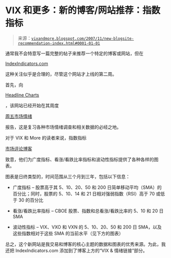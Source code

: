 <!--yml

类别：未分类

日期：2024-05-18 18:52:20

-->

# VIX 和更多：新的博客/网站推荐：指数指标

> 来源：[`vixandmore.blogspot.com/2007/11/new-blogsite-recommendation-index.html#0001-01-01`](http://vixandmore.blogspot.com/2007/11/new-blogsite-recommendation-index.html#0001-01-01)

通常我不会特意写一篇完整的帖子来推荐一个特定的博客或网站，但在

[IndexIndicators.com](http://www.indexindicators.com/)

这种关注似乎是合理的，尽管这个网站才上线的第二周。

首先，向

[Headline Charts](http://headlinecharts.blog.com/)

，该网站已经开始在其周度

[周五市场情绪](http://headlinecharts.blog.com/2358050/)

报告，这是复习各种市场情绪调查和相关数据的必经之地。

对于 VIX 和 More 的读者来说，指数指标

[市场评论博客](http://www.indexindicators.com/content/category/market-commentary/)

致意，他们为广度指标、看涨/看跌比率指标和波动性指标提供了各种各样的图表。

图表是日终类型的，时间范围从三个月到三年，包括以下信息：

+   广度指标 – 股票高于其 5、10、20、50 和 200 日简单移动平均（SMA）的百分比；同时，股票的 5、10、14 和 21 日相对强弱指数（RSI）高于 70 或低于 30 的百分比

+   看涨/看跌比率指标 – CBOE 股票、指数和总看涨/看跌比率的 5、10 和 20 日 SMA

+   波动性指标 – VIX、VXO 和 VXN 的 5、10、20、50 和 200 日 SMA，以及这些指数相对于这些 SMA 的当前水平（见下方的图表）

总之，这个新网站是我交易和博客的核心主题的数据和图表的优秀来源。为此，我还把 IndexIndicators.com 添加到了博客上方的“VIX & 情绪链接”部分。
